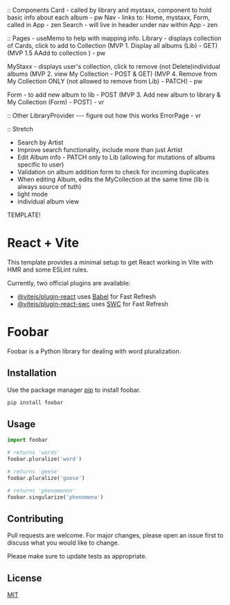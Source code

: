 :: Components
Card - called by library and mystaxx, component to hold basic info about each album - pw
Nav - links to: Home, mystaxx, Form, called in App - zen
Search - will live in header under nav within App - zen

:: Pages - useMemo to help with mapping info.
Library - displays collection of Cards, click to add to Collection (MVP 1. Display all albums (Lib) - GET) (MVP 1.5 AAdd to collection ) - pw

MyStaxx - displays user's collection, click to remove  (not Delete)individual albums (MVP 2. view My Collection - POST & GET) (MVP 4. Remove from My Collection ONLY (not allowed to remove from Lib) - PATCH) - pw

Form - to add new album to lib - POST (MVP 3. Add new album to library & My Collection (Form) - POST) - vr


:: Other
LibraryProvider --- figure out how this works
ErrorPage - vr


:: Stretch
- Search by Artist
- Improve search functionality, include more than just Artist
- Edit Album info - PATCH only to Lib (allowing for mutations of albums specific to user)
- Validation on album addition form to check for incoming duplicates
- When editing Album, edits the MyCollection at the same time (lib is always source of tuth)
- light mode
- individual album view

TEMPLATE! 

# React + Vite

This template provides a minimal setup to get React working in Vite with HMR and some ESLint rules.

Currently, two official plugins are available:

- [@vitejs/plugin-react](https://github.com/vitejs/vite-plugin-react/blob/main/packages/plugin-react/README.md) uses [Babel](https://babeljs.io/) for Fast Refresh
- [@vitejs/plugin-react-swc](https://github.com/vitejs/vite-plugin-react-swc) uses [SWC](https://swc.rs/) for Fast Refresh

# Foobar

Foobar is a Python library for dealing with word pluralization.

## Installation

Use the package manager [pip](https://pip.pypa.io/en/stable/) to install foobar.

```bash
pip install foobar
```

## Usage

```python
import foobar

# returns 'words'
foobar.pluralize('word')

# returns 'geese'
foobar.pluralize('goose')

# returns 'phenomenon'
foobar.singularize('phenomena')
```

## Contributing

Pull requests are welcome. For major changes, please open an issue first
to discuss what you would like to change.

Please make sure to update tests as appropriate.

## License

[MIT](https://choosealicense.com/licenses/mit/)